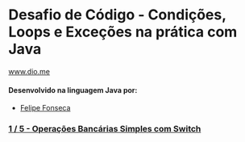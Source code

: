 
# Desafio de Código - Condições, Loops e Exceções na prática com Java

www.dio.me

#### Desenvolvido na linguagem Java por:
- [Felipe Fonseca](https://github.com/lipefnsc)

### [1 / 5 - Operações Bancárias Simples com Switch](https://github.com/lipefnsc)
